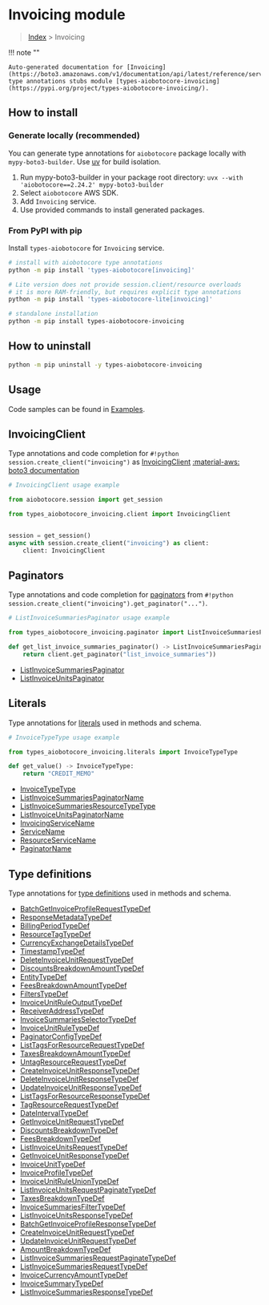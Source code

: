 # Invoicing module

> [Index](../README.md) > Invoicing


!!! note ""

    Auto-generated documentation for [Invoicing](https://boto3.amazonaws.com/v1/documentation/api/latest/reference/services/invoicing.html#invoicing)
    type annotations stubs module [types-aiobotocore-invoicing](https://pypi.org/project/types-aiobotocore-invoicing/).

## How to install

### Generate locally (recommended)

You can generate type annotations for `aiobotocore` package locally with `mypy-boto3-builder`.
Use [uv](https://docs.astral.sh/uv/getting-started/installation/) for build isolation.

1. Run mypy-boto3-builder in your package root directory: `uvx --with 'aiobotocore==2.24.2' mypy-boto3-builder`
1. Select `aiobotocore` AWS SDK.
1. Add `Invoicing` service.
1. Use provided commands to install generated packages.



### From PyPI with pip

Install `types-aiobotocore` for `Invoicing` service.

```bash
# install with aiobotocore type annotations
python -m pip install 'types-aiobotocore[invoicing]'

# Lite version does not provide session.client/resource overloads
# it is more RAM-friendly, but requires explicit type annotations
python -m pip install 'types-aiobotocore-lite[invoicing]'

# standalone installation
python -m pip install types-aiobotocore-invoicing
```



## How to uninstall

```bash
python -m pip uninstall -y types-aiobotocore-invoicing
```

## Usage

Code samples can be found in [Examples](./usage.md).

## InvoicingClient

Type annotations and code completion for  `#!python session.create_client("invoicing")` as [InvoicingClient](./client.md)
[:material-aws: boto3 documentation](https://boto3.amazonaws.com/v1/documentation/api/latest/reference/services/invoicing.html#Invoicing.Client)

```python
# InvoicingClient usage example

from aiobotocore.session import get_session

from types_aiobotocore_invoicing.client import InvoicingClient


session = get_session()
async with session.create_client("invoicing") as client:
    client: InvoicingClient
```


## Paginators

Type annotations and code completion for
[paginators](./paginators.md)
from `#!python session.create_client("invoicing").get_paginator("...")`.

```python
# ListInvoiceSummariesPaginator usage example

from types_aiobotocore_invoicing.paginator import ListInvoiceSummariesPaginator

def get_list_invoice_summaries_paginator() -> ListInvoiceSummariesPaginator:
    return client.get_paginator("list_invoice_summaries"))
```

- [ListInvoiceSummariesPaginator](./paginators.md#listinvoicesummariespaginator)
- [ListInvoiceUnitsPaginator](./paginators.md#listinvoiceunitspaginator)








## Literals

Type annotations for [literals](./literals.md) used in methods and schema.

```python
# InvoiceTypeType usage example

from types_aiobotocore_invoicing.literals import InvoiceTypeType

def get_value() -> InvoiceTypeType:
    return "CREDIT_MEMO"
```

- [InvoiceTypeType](./literals.md#invoicetypetype)
- [ListInvoiceSummariesPaginatorName](./literals.md#listinvoicesummariespaginatorname)
- [ListInvoiceSummariesResourceTypeType](./literals.md#listinvoicesummariesresourcetypetype)
- [ListInvoiceUnitsPaginatorName](./literals.md#listinvoiceunitspaginatorname)
- [InvoicingServiceName](./literals.md#invoicingservicename)
- [ServiceName](./literals.md#servicename)
- [ResourceServiceName](./literals.md#resourceservicename)
- [PaginatorName](./literals.md#paginatorname)




## Type definitions

Type annotations for [type definitions](./type_defs.md) used in methods and schema.

- [BatchGetInvoiceProfileRequestTypeDef](./type_defs.md#batchgetinvoiceprofilerequesttypedef)
- [ResponseMetadataTypeDef](./type_defs.md#responsemetadatatypedef)
- [BillingPeriodTypeDef](./type_defs.md#billingperiodtypedef)
- [ResourceTagTypeDef](./type_defs.md#resourcetagtypedef)
- [CurrencyExchangeDetailsTypeDef](./type_defs.md#currencyexchangedetailstypedef)
- [TimestampTypeDef](./type_defs.md#timestamptypedef)
- [DeleteInvoiceUnitRequestTypeDef](./type_defs.md#deleteinvoiceunitrequesttypedef)
- [DiscountsBreakdownAmountTypeDef](./type_defs.md#discountsbreakdownamounttypedef)
- [EntityTypeDef](./type_defs.md#entitytypedef)
- [FeesBreakdownAmountTypeDef](./type_defs.md#feesbreakdownamounttypedef)
- [FiltersTypeDef](./type_defs.md#filterstypedef)
- [InvoiceUnitRuleOutputTypeDef](./type_defs.md#invoiceunitruleoutputtypedef)
- [ReceiverAddressTypeDef](./type_defs.md#receiveraddresstypedef)
- [InvoiceSummariesSelectorTypeDef](./type_defs.md#invoicesummariesselectortypedef)
- [InvoiceUnitRuleTypeDef](./type_defs.md#invoiceunitruletypedef)
- [PaginatorConfigTypeDef](./type_defs.md#paginatorconfigtypedef)
- [ListTagsForResourceRequestTypeDef](./type_defs.md#listtagsforresourcerequesttypedef)
- [TaxesBreakdownAmountTypeDef](./type_defs.md#taxesbreakdownamounttypedef)
- [UntagResourceRequestTypeDef](./type_defs.md#untagresourcerequesttypedef)
- [CreateInvoiceUnitResponseTypeDef](./type_defs.md#createinvoiceunitresponsetypedef)
- [DeleteInvoiceUnitResponseTypeDef](./type_defs.md#deleteinvoiceunitresponsetypedef)
- [UpdateInvoiceUnitResponseTypeDef](./type_defs.md#updateinvoiceunitresponsetypedef)
- [ListTagsForResourceResponseTypeDef](./type_defs.md#listtagsforresourceresponsetypedef)
- [TagResourceRequestTypeDef](./type_defs.md#tagresourcerequesttypedef)
- [DateIntervalTypeDef](./type_defs.md#dateintervaltypedef)
- [GetInvoiceUnitRequestTypeDef](./type_defs.md#getinvoiceunitrequesttypedef)
- [DiscountsBreakdownTypeDef](./type_defs.md#discountsbreakdowntypedef)
- [FeesBreakdownTypeDef](./type_defs.md#feesbreakdowntypedef)
- [ListInvoiceUnitsRequestTypeDef](./type_defs.md#listinvoiceunitsrequesttypedef)
- [GetInvoiceUnitResponseTypeDef](./type_defs.md#getinvoiceunitresponsetypedef)
- [InvoiceUnitTypeDef](./type_defs.md#invoiceunittypedef)
- [InvoiceProfileTypeDef](./type_defs.md#invoiceprofiletypedef)
- [InvoiceUnitRuleUnionTypeDef](./type_defs.md#invoiceunitruleuniontypedef)
- [ListInvoiceUnitsRequestPaginateTypeDef](./type_defs.md#listinvoiceunitsrequestpaginatetypedef)
- [TaxesBreakdownTypeDef](./type_defs.md#taxesbreakdowntypedef)
- [InvoiceSummariesFilterTypeDef](./type_defs.md#invoicesummariesfiltertypedef)
- [ListInvoiceUnitsResponseTypeDef](./type_defs.md#listinvoiceunitsresponsetypedef)
- [BatchGetInvoiceProfileResponseTypeDef](./type_defs.md#batchgetinvoiceprofileresponsetypedef)
- [CreateInvoiceUnitRequestTypeDef](./type_defs.md#createinvoiceunitrequesttypedef)
- [UpdateInvoiceUnitRequestTypeDef](./type_defs.md#updateinvoiceunitrequesttypedef)
- [AmountBreakdownTypeDef](./type_defs.md#amountbreakdowntypedef)
- [ListInvoiceSummariesRequestPaginateTypeDef](./type_defs.md#listinvoicesummariesrequestpaginatetypedef)
- [ListInvoiceSummariesRequestTypeDef](./type_defs.md#listinvoicesummariesrequesttypedef)
- [InvoiceCurrencyAmountTypeDef](./type_defs.md#invoicecurrencyamounttypedef)
- [InvoiceSummaryTypeDef](./type_defs.md#invoicesummarytypedef)
- [ListInvoiceSummariesResponseTypeDef](./type_defs.md#listinvoicesummariesresponsetypedef)

